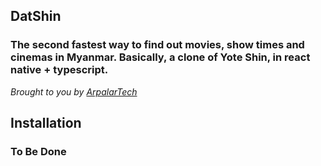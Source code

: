 
## DatShin

### The second fastest way to find out movies, show times and cinemas in Myanmar. Basically, a clone of Yote Shin, in react native + typescript.

*Brought to you by [ArpalarTech](https://geekyants.com/)*


## Installation

### To Be Done
